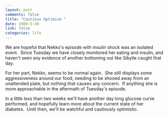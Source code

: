 ```yaml
--- 
layout: post
comments: false
title: "Cautious Optimism "
date: 2008-5-30
link: false
categories: life
---
```

We are hopeful that Nekko's episode with insulin shock was an isolated event.  Since Tuesday we have closely monitored her eating and insulin, and haven't seen any evidence of another bottoming out like Sibylle caught that day.

For her part, Nekko, seems to be normal again.  She still displays some aggressiveness around our food, needing to be shooed away from an unattended plate, but nothing that causes any concern.  If anything she is more approachable in the aftermath of Tuesday's episode.  

In a little less than two weeks we'll have another day long glucose curve performed, and hopefully learn more about the current state of her diabetes.  Until then, we'll be watchful and cautiously optimistic.
